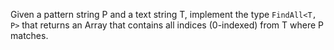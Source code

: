 Given a pattern string P and a text string T, implement the type `FindAll<T, P>` that returns an Array that contains all indices (0-indexed) from T where P matches.
